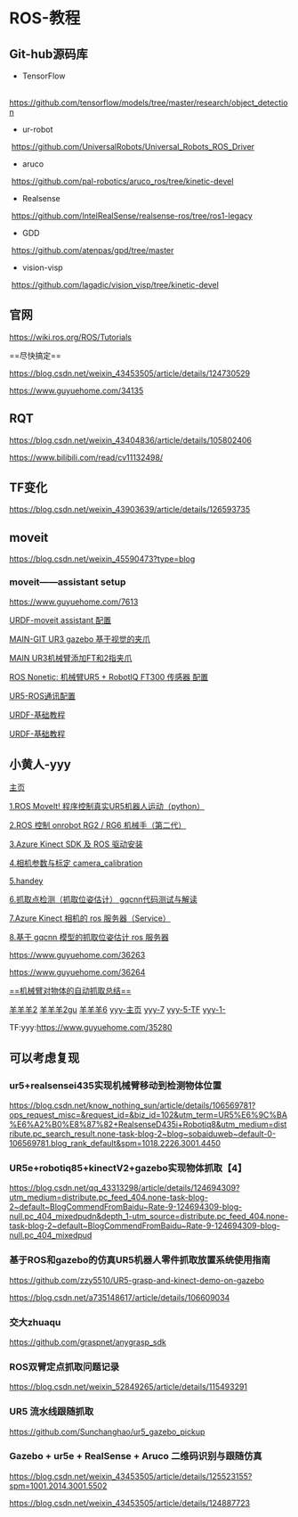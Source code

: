 # ROS-教程

## Git-hub源码库

- TensorFlow

​	https://github.com/tensorflow/models/tree/master/research/object_detection

- ur-robot

​	https://github.com/UniversalRobots/Universal_Robots_ROS_Driver

- aruco

​	https://github.com/pal-robotics/aruco_ros/tree/kinetic-devel

- Realsense

​	https://github.com/IntelRealSense/realsense-ros/tree/ros1-legacy

- GDD

​	https://github.com/atenpas/gpd/tree/master

- vision-visp

​	https://github.com/lagadic/vision_visp/tree/kinetic-devel

## 官网

https://wiki.ros.org/ROS/Tutorials

==尽快搞定==

https://blog.csdn.net/weixin_43453505/article/details/124730529

https://www.guyuehome.com/34135

## RQT

https://blog.csdn.net/weixin_43404836/article/details/105802406

https://www.bilibili.com/read/cv11132498/

## TF变化

https://blog.csdn.net/weixin_43903639/article/details/126593735

## moveit

https://blog.csdn.net/weixin_45590473?type=blog

### moveit——assistant setup

https://www.guyuehome.com/7613

[URDF-moveit assistant 配置](https://blog.csdn.net/tepmoe/article/details/119455411?utm_medium=distribute.pc_relevant.none-task-blog-2~default~baidujs_utm_term~default-1.pc_relevant_antiscanv2)

[MAIN-GIT UR3 gazebo 基于视觉的夹爪](https://github.com/borninfreedom/ur_ws)

[MAIN UR3机械臂添加FT和2指夹爪](https://blog.csdn.net/bornfree5511/article/details/106454699?ops_request_misc=%7B%22request%5Fid%22%3A%22164999532516780269866590%22%2C%22scm%22%3A%2220140713.130102334.pc%5Fall.%22%7D)

[ROS Nonetic: 机械臂UR5 + RobotIQ FT300 传感器 配置](https://blog.csdn.net/TinyBenji/article/details/124199593?ops_request_misc=%7B%22request%5Fid%22%3A%22167288053716800182752146%22%2C%22scm%22%3A%2220140713.130102334.pc%5Fall.%22%7D)

[UR5-ROS通讯配置](https://blog.csdn.net/dolpin_ink/article/details/128032809?spm=1001.2101.3001.6650.3)

[URDF-基础教程](https://blog.csdn.net/wuzhishiwo/article/details/109148267)

[URDF-基础教程](https://www.cnblogs.com/linuxAndMcu/p/10869157.html)


## 小黄人-yyy

[主页](https://blog.csdn.net/zxxxiazai?type=lately)

[1.ROS MoveIt! 程序控制真实UR5机器人运动（python）](https://blog.csdn.net/zxxxiazai/article/details/108647836?spm=1001.2014.3001.5501)

[2.ROS 控制 onrobot RG2 / RG6 机械手（第二代）](https://blog.csdn.net/zxxxiazai/article/details/108662184?spm=1001.2014.3001.5502)

[3.Azure Kinect SDK 及 ROS 驱动安装](https://blog.csdn.net/zxxxiazai/article/details/108152376?spm=1001.2014.3001.5502)

[4.相机参数与标定 camera_calibration](https://blog.csdn.net/zxxxiazai/article/details/108168120?spm=1001.2014.3001.5502)

[5.handey](https://blog.csdn.net/zxxxiazai/article/details/107979149?spm=1001.2014.3001.5502)

[6.抓取点检测（抓取位姿估计） gqcnn代码测试与解读](https://blog.csdn.net/zxxxiazai/article/details/112246220?spm=1001.2014.3001.5502)

[7.Azure Kinect 相机的 ros 服务器（Service）](https://www.guyuehome.com/37984)

[8.基于 gqcnn 模型的抓取位姿估计 ros 服务器](https://www.guyuehome.com/38388)

https://www.guyuehome.com/36263

https://www.guyuehome.com/36264

[==机械臂对物体的自动抓取总结==](https://blog.csdn.net/m0_37715028/article/details/126519321)

[羊羊羊2](https://blog.csdn.net/weixin_40799950/article/details/81911877)
[羊羊羊2gu](https://www.guyuehome.com/35284)
[羊羊羊6](https://blog.csdn.net/weixin_40799950/article/details/83657626?utm_medium=distribute.pc_feed_404.none-task-blog-2)
[yyy-主页](https://blog.csdn.net/weixin_40799950?type=blog)
[yyy-7](https://blog.csdn.net/weixin_40799950/article/details/104613074?spm=1001.2014.3001.5502)
[yyy-5-TF](https://blog.csdn.net/weixin_40799950/article/details/83620820?spm=1001.2014.3001.5502)
[yyy-1-](https://blog.csdn.net/weixin_40799950/article/details/81456728?spm=1001.2014.3001.5502)

TF:yyy:https://www.guyuehome.com/35280

## 可以考虑复现

### ur5+realsensei435实现机械臂移动到检测物体位置

https://blog.csdn.net/know_nothing_sun/article/details/106569781?ops_request_misc=&request_id=&biz_id=102&utm_term=UR5%E6%9C%BA%E6%A2%B0%E8%87%82+RealsenseD435i+Robotiq8&utm_medium=distribute.pc_search_result.none-task-blog-2~blog~sobaiduweb~default-0-106569781.blog_rank_default&spm=1018.2226.3001.4450



### UR5e+robotiq85+kinectV2+gazebo实现物体抓取【4】

https://blog.csdn.net/qq_43313298/article/details/124694309?utm_medium=distribute.pc_feed_404.none-task-blog-2~default~BlogCommendFromBaidu~Rate-9-124694309-blog-null.pc_404_mixedpudn&depth_1-utm_source=distribute.pc_feed_404.none-task-blog-2~default~BlogCommendFromBaidu~Rate-9-124694309-blog-null.pc_404_mixedpud

### 基于ROS和gazebo的仿真UR5机器人零件抓取放置系统使用指南

https://github.com/zzy5510/UR5-grasp-and-kinect-demo-on-gazebo

https://blog.csdn.net/a735148617/article/details/106609034

### 交大zhuaqu

https://github.com/graspnet/anygrasp_sdk

### ROS双臂定点抓取问题记录

https://blog.csdn.net/weixin_52849265/article/details/115493291

### UR5 流水线跟随抓取

https://github.com/Sunchanghao/ur5_gazebo_pickup

### Gazebo + ur5e + RealSense + Aruco 二维码识别与跟随仿真

https://blog.csdn.net/weixin_43453505/article/details/125523155?spm=1001.2014.3001.5502

https://blog.csdn.net/weixin_43453505/article/details/124887723
